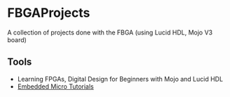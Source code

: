# FBGAProjects
A collection of projects done with the FBGA (using Lucid HDL, Mojo V3 board)

## Tools
* Learning FPGAs, Digital Design for Beginners with Mojo and Lucid HDL
* <a href="https://web.archive.org/web/20170603210947/https://embeddedmicro.com/">Embedded Micro Tutorials</a>
